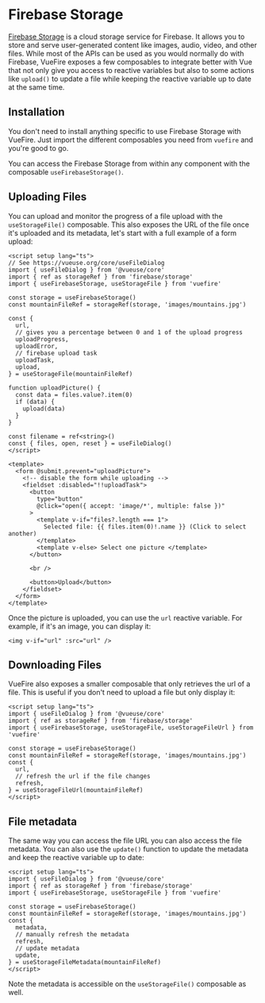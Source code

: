 # Firebase Storage

[Firebase Storage](https://firebase.google.com/docs/storage/web/start) is a cloud storage service for Firebase. It allows you to store and serve user-generated content like images, audio, video, and other files. While most of the APIs can be used as you would normally do with Firebase, VueFire exposes a few composables to integrate better with Vue that not only give you access to reactive variables but also to some actions like `upload()` to update a file while keeping the reactive variable up to date at the same time.

## Installation

You don't need to install anything specific to use Firebase Storage with VueFire. Just import the different composables you need from `vuefire` and you're good to go.

You can access the Firebase Storage from within any component with the composable `useFirebaseStorage()`.

## Uploading Files

You can upload and monitor the progress of a file upload with the `useStorageFile()` composable. This also exposes the URL of the file once it's uploaded and its metadata, let's start with a full example of a form upload:

```vue
<script setup lang="ts">
// See https://vueuse.org/core/useFileDialog
import { useFileDialog } from '@vueuse/core'
import { ref as storageRef } from 'firebase/storage'
import { useFirebaseStorage, useStorageFile } from 'vuefire'

const storage = useFirebaseStorage()
const mountainFileRef = storageRef(storage, 'images/mountains.jpg')

const {
  url,
  // gives you a percentage between 0 and 1 of the upload progress
  uploadProgress,
  uploadError,
  // firebase upload task
  uploadTask,
  upload,
} = useStorageFile(mountainFileRef)

function uploadPicture() {
  const data = files.value?.item(0)
  if (data) {
    upload(data)
  }
}

const filename = ref<string>()
const { files, open, reset } = useFileDialog()
</script>

<template>
  <form @submit.prevent="uploadPicture">
    <!-- disable the form while uploading -->
    <fieldset :disabled="!!uploadTask">
      <button
        type="button"
        @click="open({ accept: 'image/*', multiple: false })"
      >
        <template v-if="files?.length === 1">
          Selected file: {{ files.item(0)!.name }} (Click to select another)
        </template>
        <template v-else> Select one picture </template>
      </button>

      <br />

      <button>Upload</button>
    </fieldset>
  </form>
</template>
```

Once the picture is uploaded, you can use the `url` reactive variable. For example, if it's an image, you can display it:

```vue-html
<img v-if="url" :src="url" />
```

## Downloading Files

VueFire also exposes a smaller composable that only retrieves the url of a file. This is useful if you don't need to upload a file but only display it:

```vue
<script setup lang="ts">
import { useFileDialog } from '@vueuse/core'
import { ref as storageRef } from 'firebase/storage'
import { useFirebaseStorage, useStorageFile, useStorageFileUrl } from 'vuefire'

const storage = useFirebaseStorage()
const mountainFileRef = storageRef(storage, 'images/mountains.jpg')
const {
  url,
  // refresh the url if the file changes
  refresh,
} = useStorageFileUrl(mountainFileRef)
</script>
```

## File metadata

The same way you can access the file URL you can also access the file metadata. You can also use the `update()` function to update the metadata and keep the reactive variable up to date:

```vue
<script setup lang="ts">
import { useFileDialog } from '@vueuse/core'
import { ref as storageRef } from 'firebase/storage'
import { useFirebaseStorage, useStorageFile } from 'vuefire'

const storage = useFirebaseStorage()
const mountainFileRef = storageRef(storage, 'images/mountains.jpg')
const {
  metadata,
  // manually refresh the metadata
  refresh,
  // update metadata
  update,
} = useStorageFileMetadata(mountainFileRef)
</script>
```

Note the metadata is accessible on the `useStorageFile()` composable as well.
